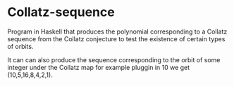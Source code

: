 # Collatz-sequence

Program in Haskell that produces the polynomial corresponding to a Collatz sequence from the Collatz conjecture to test the existence of certain types of orbits.

It can can also produce the sequence corresponding to the orbit of some integer under the Collatz map for example pluggin in 
10 we get (10,5,16,8,4,2,1). 
